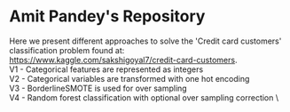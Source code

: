 # Amit Pandey's Repository
Here we present different approaches to solve the 'Credit card customers'
classification problem found at: https://www.kaggle.com/sakshigoyal7/credit-card-customers. \
V1  - Categorical features are represented as integers  \
V2 - Categorical variables are transformed with one hot encoding \
V3 - BorderlineSMOTE is used for over sampling \
V4 - Random forest classification with optional over sampling correction \
